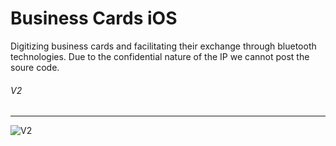 # Business Cards iOS 
Digitizing business cards and facilitating their exchange through bluetooth technologies. Due to the confidential nature of the IP we cannot post the soure code.
###### V2
-----
![V2](https://github.com/pinginc/businesscards/blob/master/pingv2%20copy.png)
